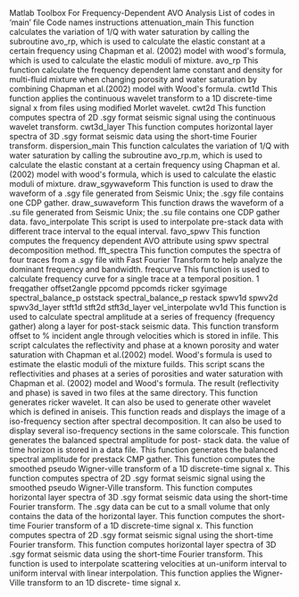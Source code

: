 Matlab Toolbox For
Frequency-Dependent AVO Analysis
List of codes in ‘main’ file
Code names instructions
attenuation_main This function calculates the variation of 1/Q with water saturation by
calling the subroutine avo_rp, which is used to calculate the elastic
constant at a certain frequency using Chapman et al. (2002) model
with wood's formula, which is used to calculate the elastic moduli of
mixture.
avo_rp This function calculate the frequency dependent lame constant and
density for multi-fluid mixture when changing porosity and water
saturation by combining Chapman et al.(2002) model with Wood's
formula.
cwt1d This function applies the continuous wavelet transform to a 1D
discrete-time signal x from files using modified Morlet wavelet.
cwt2d This function computes spectra of 2D .sgy format seismic signal
using the continuous wavelet transform.
cwt3d_layer This function computes horizontal layer spectra of 3D .sgy format
seismic data using the short-time Fourier transform.
dispersion_main This function calculates the variation of 1/Q with water saturation by
calling the subroutine avo_rp.m, which is used to calculate the elastic
constant at a certain frequency using Chapman et al.(2002) model
with wood's formula, which is used to calculate the elastic moduli of
mixture.
draw_sgywaveform This function is used to draw the waveform of a .sgy file generated
from Seismic Unix; the .sgy file contains one CDP gather.
draw_suwaveform This function draws the waveform of a .su file generated from
Seismic Unix; the .su file contains one CDP gather data.
favo_interpolate This script is used to interpolate pre-stack data with different trace
interval to the equal interval.
favo_spwv This function computes the frequency dependent AVO attribute using
spwv spectral decomposition method.
fft_spectra This function computes the spectra of four traces from a .sgy file with
Fast Fourier Transform to help analyze the dominant frequency and
bandwidth.
freqcurve This function is used to calculate frequency curve for a single trace at
a temporal position.
1
freqgather offset2angle ppcomd ppcomds ricker sgyimage spectral_balance_p
oststack
spectral_balance_p
restack
spwv1d spwv2d spwv3d_layer stft1d stft2d stft3d_layer vel_interpolate wv1d This function is used to calculate spectral amplitude at a series of
frequency (frequency gather) along a layer for post-stack seismic
data.
This function transform offset to
% incident angle through velocities which is stored in infile.
This script calculates the reflectivity and phase at a known porosity
and water saturation with Chapman et al.(2002) model. Wood's
formula is used to estimate the elastic moduli of the mixture fuilds.
This script scans the reflectivities and phases at a series of porosities
and water saturation with Chapman et al. (2002) model and Wood's
formula. The result (reflectivity and phase) is saved in two files at the
same directory.
This function generates ricker wavelet. It can also be used to generate
other wavelet which is defined in aniseis.
This function reads and displays the image of a iso-frequency section
after spectral decomposition. It can also be used to display several
iso-frequency sections in the same colorscale.
This function generates the balanced spectral amplitude for post-
stack data. the value of time horizon is stored in a data file.
This function generates the balanced spectral amplitude for prestack
CMP gather.
This function computes the smoothed pseudo Wigner-ville transform
of a 1D discrete-time signal x.
This function computes spectra of 2D .sgy format seismic signal
using the smoothed pseudo Wigner-Ville transform.
This function computes horizontal layer spectra of 3D .sgy format
seismic data using the short-time Fourier transform. The .sgy data
can be cut to a small volume that only contains the data of the
horizontal layer.
This function computes the short-time Fourier transform of a 1D
discrete-time signal x.
This function computes spectra of 2D .sgy format seismic signal
using the short-time Fourier transform.
This function computes horizontal layer spectra of 3D .sgy format
seismic data using the short-time Fourier transform.
This function is used to interpolate scattering velocities at un-uniform
interval to uniform interval with linear interpolation.
This function applies the Wigner-Ville transform to an 1D discrete-
time signal x.
